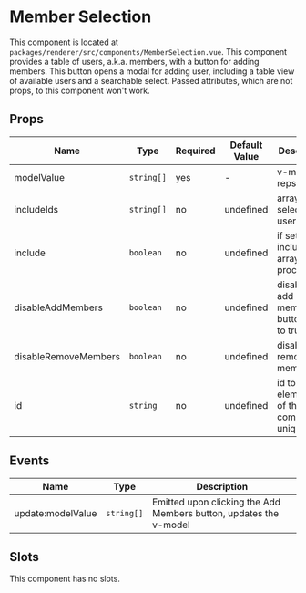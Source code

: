 # Member Selection

This component is located at `packages/renderer/src/components/MemberSelection.vue`.
This component provides a table of users, a.k.a. members, with a button for adding members.
This button opens a modal for adding user, including a table view of available users and a searchable select.
Passed attributes, which are not props, to this component won't work.

## Props

| Name                 | Type             | Required | Default Value | Description                                                    |
| -------------------- | ---------------- | -------- | ------------- | -------------------------------------------------------------- |
| modelValue           | `string[]`       | yes      | -             | v-model repsentation                                           |
| includeIds           | `string[]`       | no       | undefined     | array of selectable user ids                                   |
| include              | `boolean`        | no       | undefined     | if set the includeIds array is processed                       |
| disableAddMembers    | `boolean`        | no       | undefined     | disable the add members button if set to true                  |
| disableRemoveMembers | `boolean`        | no       | undefined     | disable the removing of members                                |
| id                   | `string`         | no       | undefined     | id to make element id's of this component unique               |

## Events

| Name              | Type         | Description                                                            |
| ----------------- | ------------ | ---------------------------------------------------------------------- |
| update:modelValue | `string[]`   | Emitted upon clicking the Add Members button, updates the v-model      |

## Slots

This component has no slots.